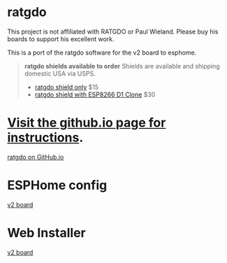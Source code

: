 
# ratgdo

This project is not affiliated with RATGDO or Paul Wieland. Please buy his boards to support his excellent work.

This is a port of the ratgdo software for the v2 board to esphome.

> **ratgdo shields available to order**
> Shields are available and shipping domestic USA via USPS.
>
> * [ratgdo shield only](https://square.link/u/xNP2Orez) $15
> * [ratgdo shield with ESP8266 D1 Clone](https://square.link/u/JaMwtjLL) $30

# [Visit the github.io page for instructions](https://paulwieland.github.io/ratgdo/).
[ratgdo on GitHub.io](https://paulwieland.github.io/ratgdo/)

# ESPHome config

[v2 board](https://github.com/ESPHome-RATGDO/esphome-ratgdo/blob/main/docs/v2board.yaml)

# Web Installer

[v2 board](https://esphome-ratgdo.github.io/esphome-ratgdo/)
